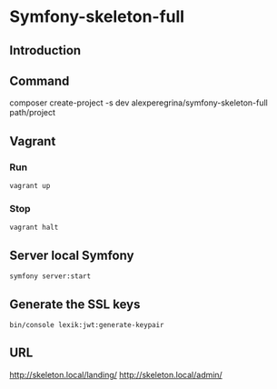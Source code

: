 # Symfony-skeleton-full


## Introduction

## Command
composer create-project -s dev alexperegrina/symfony-skeleton-full path/project

## Vagrant
### Run
```
vagrant up
```
### Stop
```
vagrant halt
```

## Server local Symfony
```
symfony server:start
```

## Generate the SSL keys
```
bin/console lexik:jwt:generate-keypair
```

## URL
http://skeleton.local/landing/
http://skeleton.local/admin/